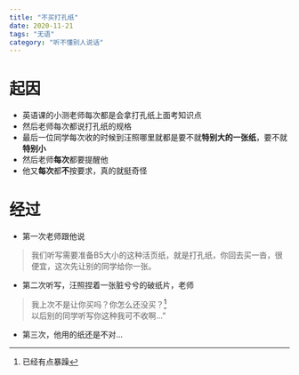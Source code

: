 ```yaml
---
title: "不买打孔纸"
date: 2020-11-21
tags: "无语"
category: "听不懂别人说话"
---
```


# 起因
* 英语课的小测老师每次都是会拿打孔纸上面考知识点
* 然后老师每次都说打孔纸的规格
* 最后一位同学每次收的时候到汪照哪里就都是要不就**特别大的一张纸**，要不就**特别小**
* 然后老师**每次**都要提醒他
* 他又**每次**都**不**按要求，真的就挺奇怪

# 经过
* 第一次老师跟他说
>我们听写需要准备B5大小的这种活页纸，就是打孔纸，你回去买一沓，很便宜，这次先让别的同学给你一张。


* 第二次听写，汪照捏着一张脏兮兮的破纸片，老师
> 我上次不是让你买吗？你怎么还没买？[^1]<br>
以后别的同学听写你这种我可不收啊...”


* 第三次，他用的纸还是不对...


[^1]:已经有点暴躁
